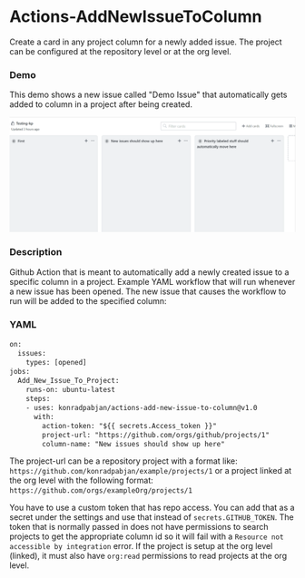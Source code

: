 # Actions-AddNewIssueToColumn

Create a card in any project column for a newly added issue. The project can be configured at the repository level or at the org level.

### Demo

This demo shows a new issue called "Demo Issue" that automatically gets added to column in a project after being created.

![](demo.gif)

### Description

Github Action that is meant to automatically add a newly created issue to a specific column in a project. Example YAML workflow that will run whenever a new issue has been opened. The new issue that causes the workflow to run will be added to the specified column:

### YAML

```name: "New Issue Automation"
on:
  issues:
    types: [opened]
jobs:
  Add_New_Issue_To_Project:
    runs-on: ubuntu-latest
    steps:
    - uses: konradpabjan/actions-add-new-issue-to-column@v1.0
      with:
        action-token: "${{ secrets.Access_token }}"
        project-url: "https://github.com/orgs/github/projects/1"
        column-name: "New issues should show up here"
 ```

The project-url can be a repository project with a format like: `https://github.com/konradpabjan/example/projects/1` or a project linked at the org level with the following format: `https://github.com/orgs/exampleOrg/projects/1`

You have to use a custom token that has repo access. You can add that as a secret under the settings and use that instead of `secrets.GITHUB_TOKEN`. The token that is normally passed in does not have permissions to search projects to get the appropriate column id so it will fail with a `Resource not accessible by integration` error. If the project is setup at the org level (linked), it must also have `org:read` permissions to read projects at the org level.
